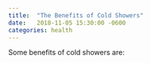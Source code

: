 ```yaml
---
title:  "The Benefits of Cold Showers"
date:   2018-11-05 15:30:00 -0600
categories: health
---
```


Some benefits of cold showers are: